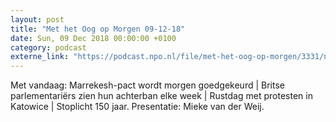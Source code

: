 ```yaml
---
layout: post
title: "Met het Oog op Morgen 09-12-18"
date: Sun, 09 Dec 2018 00:00:00 +0100
category: podcast
externe_link: "https://podcast.npo.nl/file/met-het-oog-op-morgen/3331/nporadio1_met-het-oog-op-morgen_20181209_met-het-oog-op-morgen-09-12-18.mp3"
---
```


Met vandaag: Marrekesh-pact wordt morgen goedgekeurd | Britse parlementariërs zien hun achterban elke week | Rustdag met protesten in Katowice | Stoplicht 150 jaar. Presentatie: Mieke van der Weij.
